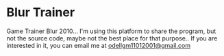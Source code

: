# Blur Trainer

Game Trainer Blur 2010... I'm using this platform to share the program, but not the source code, maybe not the best place for that purpose.. If you are interested in it, you can email me at odellgm11012001@gmail.com
